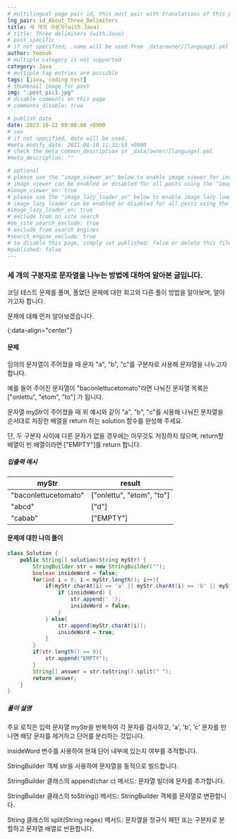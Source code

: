 ```yaml
---
# multilingual page pair id, this must pair with translations of this page. (This name must be unique)
lng_pair: id_About_Three_Delimiters
title: 세 개의 구분자(with.Java)
# title: Three delimiters (with.Java)
# post specific
# if not specified, .name will be used from _data/owner/[language].yml
author: Yeonuk
# multiple category is not supported
category: Java
# multiple tag entries are possible
tags: [java, coding test]
# thumbnail image for post
img: ":post_pic1.jpg"
# disable comments on this page
# comments_disable: true

# publish date
date: 2023-10-22 09:00:00 +0900
# seo
# if not specified, date will be used.
#meta_modify_date: 2021-08-10 11:32:53 +0900
# check the meta_common_description in _data/owner/[language].yml
#meta_description: ""

# optional
# please use the "image_viewer_on" below to enable image viewer for individual pages or posts (_posts/ or [language]/_posts folders).
# image viewer can be enabled or disabled for all posts using the "image_viewer_posts: true" setting in _data/conf/main.yml.
#image_viewer_on: true
# please use the "image_lazy_loader_on" below to enable image lazy loader for individual pages or posts (_posts/ or [language]/_posts folders).
# image lazy loader can be enabled or disabled for all posts using the "image_lazy_loader_posts: true" setting in _data/conf/main.yml.
#image_lazy_loader_on: true
# exclude from on site search
#on_site_search_exclude: true
# exclude from search engines
#search_engine_exclude: true
# to disable this page, simply set published: false or delete this file
#published: false
---
```


<!-- outline-start -->

### 세 개의 구분자로 문자열을 나누는 방법에 대하여 알아본 글입니다.

코딩 테스트 문제를 풀며, 풀었던 문제에 대한 회고와 다른 풀이 방법을 알아보며, 알아가고자 합니다.

문제에 대해 먼저 알아보겠습니다.

{:data-align="center"}

<!-- outline-end -->

#### 문제

임의의 문자열이 주어졌을 때 문자 "a", "b", "c"를 구분자로 사용해 문자열을 나누고자 합니다.

예를 들어 주어진 문자열이 "baconlettucetomato"라면 나눠진 문자열 목록은 ["onlettu", "etom", "to"] 가 됩니다.

문자열 myStr이 주어졌을 때 위 예시와 같이 "a", "b", "c"를 사용해 나눠진 문자열을 순서대로 저장한 배열을 return 하는 solution 함수를 완성해 주세요.

단, 두 구분자 사이에 다른 문자가 없을 경우에는 아무것도 저장하지 않으며, return할 배열이 빈 배열이라면 ["EMPTY"]를 return 합니다.

##### 입출력 예시

| myStr                | result                    |
| -------------------- | ------------------------- |
| "baconlettucetomato" | ["onlettu", "etom", "to"] |
| "abcd"               | ["d"]                     |
| "cabab"              | ["EMPTY"]                 |

#### 문제에 대한 나의 풀이

```java
class Solution {
    public String[] solution(String myStr) {
        StringBuilder str = new StringBuilder("");
        boolean insideWord = false;
        for(int i = 0; i < myStr.length(); i++){
            if(myStr.charAt(i) == 'a' || myStr.charAt(i) == 'b' || myStr.charAt(i) == 'c'){
                if (insideWord) {
                    str.append(' ');
                    insideWord = false;
                }
            } else{
                str.append(myStr.charAt(i));
                insideWord = true;
            }
        }
        if(str.length() == 0){
            str.append("EMPTY");
        }
        String[] answer = str.toString().split(" ");
        return answer;
    }
}
```

##### 풀이 설명

주요 로직은 입력 문자열 myStr을 반복하여 각 문자를 검사하고, 'a', 'b', 'c' 문자를 만나면 해당 문자를 제거하고 단어를 분리하는 것입니다.

insideWord 변수를 사용하여 현재 단어 내부에 있는지 여부를 추적합니다.

StringBuilder 객체 str을 사용하여 문자열을 동적으로 빌드합니다.

StringBuilder 클래스의 append(char c) 메서드: 문자열 빌더에 문자를 추가합니다.

StringBuilder 클래스의 toString() 메서드: StringBuilder 객체를 문자열로 변환합니다.

String 클래스의 split(String regex) 메서드: 문자열을 정규식 패턴 또는 구분자로 분할하고 문자열 배열로 반환합니다.
